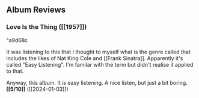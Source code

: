 
## Album Reviews

### Love Is the Thing ([[1957]])

^a9d68c

It was listening to this that I thought to myself what is the genre called that includes the likes of Nat King Cole and [[Frank Sinatra]]. Apparently it's called "Easy Listening". I'm familar with the term but didn't realise it applied to that.

Anyway, this album. It *is* easy listening. A nice listen, but just a bit boring. **[[5/10]]** ([[2024-01-03]])